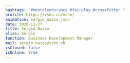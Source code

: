 ```yaml
---
hashtags: "#mentalendurance #fairplay #crossfitter "
profile: https://vshn.ch/vshn/
animation: sergio_nuzzo.json
date: 2020-11-27
title: Sergio Nuzzo
alias: Sergio
function: Business Development Manager
mail: sergio.nuzzo@vshn.ch
isClosed: false
isOnline: true
---
```

